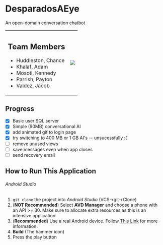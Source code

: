 # DesparadosAEye

An open-domain conversation chatbot

<table>
<tr>

<td>
<h2> Team Members </h2>
<ul>
  <li> Huddleston, Chance
  <li> Khalaf, Adam
  <li> Mosoti, Kennedy
  <li> Parrish, Payton
  <li> Valdez, Jacob
</ul>
</td>

<td>
<image src="https://raw.githubusercontent.com/JacobFV/DesparadosAEYE/main/content/images/demo.gif" />
</td>

</tr>
</table>
 
 ## Progress
 
 - [x] Basic user SQL server
 - [x] Simple (90MB) conversational AI 
 - [x] add animated gif to login page
 - [x] try switching to 400 MB or 1 GB AI's -- unsucessfully :(
 - [ ] remove unused views
 - [ ] save messages even when app closes
 - [ ] send recovery email

 ## How to Run This Application
 ###### Android Studio
 1. `git clone` the project into *Android Studio* (VCS->git->Clone)
 2. (**NOT Recommended**) Select **AVD Manager** and choose a phone with an API >= 30. Make sure to allocate extra resources as this is an intensive application
 3. (**Recommended**) Use a real Android device. Follow [This Link](https://developer.android.com/training/basics/firstapp/running-app) for more information.
 4. **Build** (The hammer icon)
 5. Press the play button

